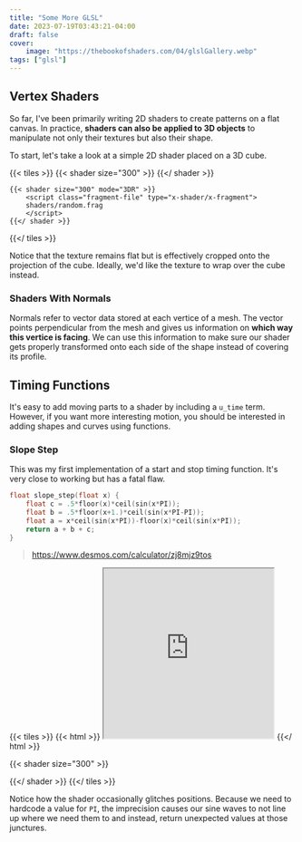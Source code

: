 ```yaml
---
title: "Some More GLSL"
date: 2023-07-19T03:43:21-04:00
draft: false
cover:
    image: "https://thebookofshaders.com/04/glslGallery.webp"
tags: ["glsl"]
---
```


## Vertex Shaders

So far, I've been primarily writing 2D shaders to create patterns on a flat canvas. In practice, **shaders can also be applied to 3D objects** to manipulate not only their textures but also their shape.

To start, let's take a look at a simple 2D shader placed on a 3D cube.

{{< tiles >}}
    {{< shader size="300" >}}
        <script class="fragment-file" type="x-shader/x-fragment">
        shaders/random.frag
        </script>
    {{</ shader >}}
        
    {{< shader size="300" mode="3DR" >}}
        <script class="fragment-file" type="x-shader/x-fragment">
        shaders/random.frag
        </script>
    {{</ shader >}}
{{</ tiles >}}

Notice that the texture remains flat but is effectively cropped onto the projection of the cube. Ideally, we'd like the texture to wrap over the cube instead.

### Shaders With Normals

Normals refer to vector data stored at each vertice of a mesh. The vector points perpendicular from the mesh and gives us information on **which way this vertice is facing**. We can use this information to make sure our shader gets properly transformed onto each side of the shape instead of covering its profile.

## Timing Functions

It's easy to add moving parts to a shader by including a `u_time` term. However, if you want more interesting motion, you should be interested in adding shapes and curves using functions.

### Slope Step

This was my first implementation of a start and stop timing function. It's very close to working but has a fatal flaw.

```c
float slope_step(float x) {
    float c = .5*floor(x)*ceil(sin(x*PI));
    float b = .5*floor(x+1.)*ceil(sin(x*PI-PI));
    float a = x*ceil(sin(x*PI))-floor(x)*ceil(sin(x*PI));
    return a + b + c;
}
```

> <https://www.desmos.com/calculator/zj8mjz9tos>

{{< tiles >}}
{{< html >}}
    <iframe src="https://www.desmos.com/calculator/i5gzs0ba8p?embed" width="300" height="300"></iframe>
{{</ html >}}

{{< shader size="300" >}}
<script class="fragment-file" type="x-shader/x-fragment">
shaders/grid.frag
</script>
{{</ shader >}}
{{</ tiles >}}

Notice how the shader occasionally glitches positions. Because we need to hardcode a value for `PI`, the imprecision causes our sine waves to not line up where we need them to and instead, return unexpected values at those junctures.
